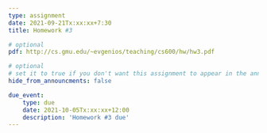 ```yaml
---
type: assignment
date: 2021-09-21Tx:xx:xx+7:30
title: Homework #3

# optional 
pdf: http://cs.gmu.edu/~evgenios/teaching/cs600/hw/hw3.pdf

# optional
# set it to true if you don't want this assignment to appear in the announcements section
hide_from_announcments: false

due_event: 
    type: due
    date: 2021-10-05Tx:xx:xx+12:00
    description: 'Homework #3 due'
---
```

